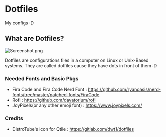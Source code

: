 # Dotfiles
My configs :D

## What are Dotfiles?
![Screenshot.png](https://github.com/TheTrashPenguin/Dotfiles/blob/master/Screenshot.png?raw=true)

Dotfiles are configurations files in a computer on Linux or Unix-Based systems. They are called dotfiles cause they have dots in front of them :D

### Needed Fonts and Basic Pkgs

- Fira Code and Fira Code Nerd Font : https://github.com/ryanoasis/nerd-fonts/tree/master/patched-fonts/FiraCode
- Rofi : https://github.com/davatorium/rofi
- JoyPixels(or any other emoji font) : https://www.joypixels.com/

### Credits

- DistroTube's icon for Qtile : https://gitlab.com/dwt1/dotfiles
